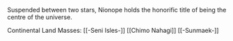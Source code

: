 Suspended between two stars, Nionope holds the honorific title of being the centre of the universe.  

Continental Land Masses:
[[-Seni Isles-]]
[[Chimo Nahagi]]
[[-Sunmaek-]]